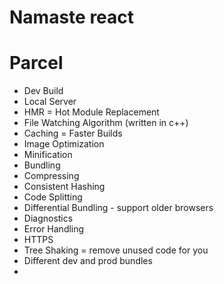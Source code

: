 # Namaste react 

# Parcel
- Dev Build
- Local Server
- HMR = Hot Module Replacement
- File Watching Algorithm (written in c++)
- Caching = Faster Builds
- Image Optimization
- Minification
- Bundling
- Compressing
- Consistent Hashing
- Code Splitting
- Differential Bundling - support older browsers
- Diagnostics
- Error Handling
- HTTPS
- Tree Shaking = remove unused code for you
- Different dev and prod bundles
- 